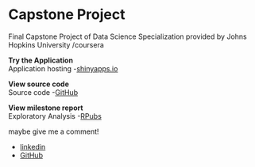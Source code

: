 Capstone Project
========================================================

Final Capstone Project of Data Science Specialization provided by Johns Hopkins University /coursera

**Try the Application**  
Application hosting -[shinyapps.io](https://endoukoike.shinyapps.io/NextWordPrediction/)   

**View source code**  
Source code -[GitHub](https://github.com/EndouKoike/CapstoneProject)  

**View milestone report**   
Exploratory Analysis -[RPubs](http://rpubs.com/EndouKoike/SwifkeyCorpus)


maybe give me a comment!
* [linkedin](https://www.linkedin.com/in/konstantinos-koumoundouros-552585102)  
* [GitHub](https://github.com/EndouKoike)